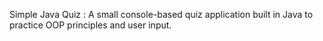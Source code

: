 Simple Java Quiz : A small console-based quiz application built in Java to practice OOP principles and user input.
